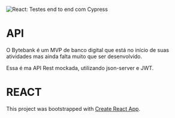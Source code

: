 ![React: Testes end to end com Cypress](thumb.png)

# API

O Bytebank é um MVP de banco digital que está no início de suas atividades mas ainda falta muito que ser desenvolvido. 

Essa é ma API Rest mockada, utilizando json-server e JWT.

# REACT
This project was bootstrapped with [Create React App](https://github.com/facebook/create-react-app).
